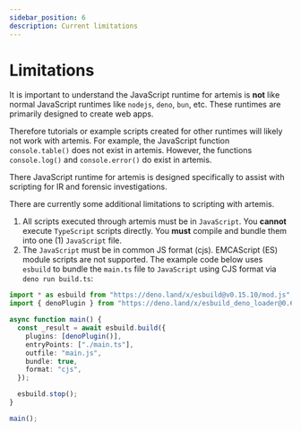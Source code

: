 ```yaml
---
sidebar_position: 6
description: Current limitations
---
```


# Limitations

It is important to understand the JavaScript runtime for artemis is **not** like
normal JavaScript runtimes like `nodejs`, `deno`, `bun`, etc. These runtimes are
primarily designed to create web apps.

Therefore tutorials or example scripts created for other runtimes will likely
not work with artemis. For example, the JavaScript function `console.table()`
does not exist in artemis. However, the functions `console.log()` and
`console.error()` do exist in artemis.

There JavaScript runtime for artemis is designed specifically to assist with
scripting for IR and forensic investigations.

There are currently some additional limitations to scripting with artemis.

1. All scripts executed through artemis must be in `JavaScript`. You **cannot**
   execute `TypeScript` scripts directly. You **must** compile and bundle them
   into one (1) `JavaScript` file.
2. The `JavaScript` must be in common JS format (cjs). EMCAScript (ES) module
   scripts are not supported. The example code below uses `esbuild` to bundle
   the `main.ts` file to `JavaScript` using CJS format via `deno run build.ts`:

```typescript
import * as esbuild from "https://deno.land/x/esbuild@v0.15.10/mod.js";
import { denoPlugin } from "https://deno.land/x/esbuild_deno_loader@0.6.0/mod.ts";

async function main() {
  const _result = await esbuild.build({
    plugins: [denoPlugin()],
    entryPoints: ["./main.ts"],
    outfile: "main.js",
    bundle: true,
    format: "cjs",
  });

  esbuild.stop();
}

main();
```
